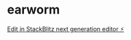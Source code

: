 # earworm

[Edit in StackBlitz next generation editor ⚡️](https://stackblitz.com/~/github.com/samanshaiza004/earworm)